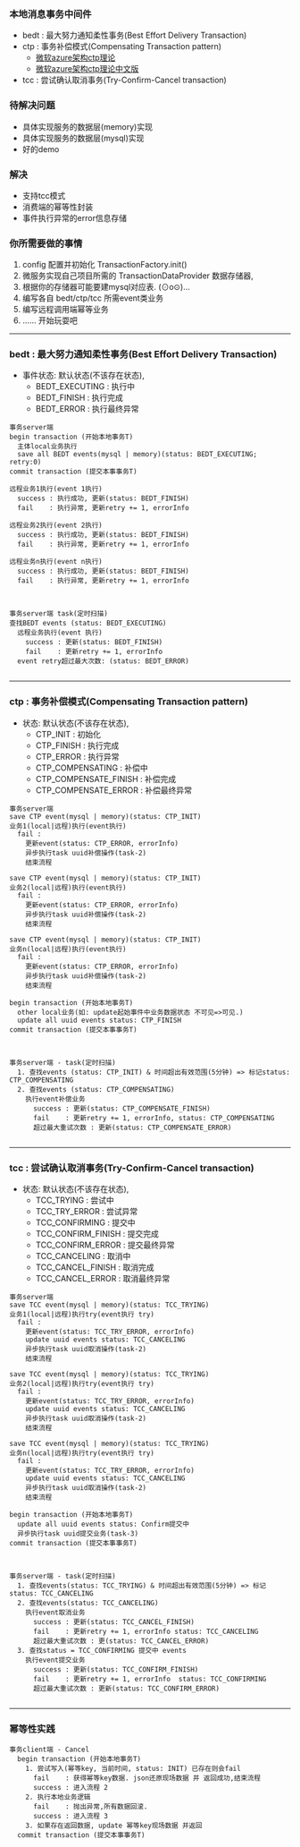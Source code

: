 
### 本地消息事务中间件
- bedt : 最大努力通知柔性事务(Best Effort Delivery Transaction)
- ctp  : 事务补偿模式(Compensating Transaction pattern)
  - [微软azure架构ctp理论](https://docs.microsoft.com/en-us/azure/architecture/patterns/compensating-transaction)
  - [微软azure架构ctp理论中文版](https://iambowen.gitbooks.io/cloud-design-pattern/categories/availability.html)
- tcc  : 尝试确认取消事务(Try-Confirm-Cancel transaction)


### 待解决问题
- 具体实现服务的数据层(memory)实现
- 具体实现服务的数据层(mysql)实现
- 好的demo

### 解决
- 支持tcc模式
- 消费端的幂等性封装
- 事件执行异常的error信息存储

### 你所需要做的事情
1. config 配置并初始化 TransactionFactory.init()
2. 微服务实现自己项目所需的 TransactionDataProvider 数据存储器,
3. 根据你的存储器可能要建mysql对应表. (⊙o⊙)…
4. 编写各自 bedt/ctp/tcc 所需event类业务
5. 编写远程调用端幂等业务 
6. …… 开始玩耍吧

--------------------------------------------------

### bedt : 最大努力通知柔性事务(Best Effort Delivery Transaction)
- 事件状态: 默认状态(不该存在状态), 
    - BEDT_EXECUTING    : 执行中 
    - BEDT_FINISH       : 执行完成
    - BEDT_ERROR        : 执行最终异常

```text
事务server端
begin transaction (开始本地事务T)
  主体local业务执行
  save all BEDT events(mysql | memory)(status: BEDT_EXECUTING; retry:0)
commit transaction (提交本事事务T)

远程业务1执行(event 1执行)
  success : 执行成功, 更新(status: BEDT_FINISH)
  fail    : 执行异常, 更新retry += 1, errorInfo

远程业务2执行(event 2执行)
  success : 执行成功, 更新(status: BEDT_FINISH)
  fail    : 执行异常, 更新retry += 1, errorInfo

远程业务n执行(event n执行)
  success : 执行成功, 更新(status: BEDT_FINISH)
  fail    : 执行异常, 更新retry += 1, errorInfo



事务server端 task(定时扫描)
查找BEDT events (status: BEDT_EXECUTING)
  远程业务执行(event 执行)
    success : 更新(status: BEDT_FINISH)
    fail    : 更新retry += 1, errorInfo
  event retry超过最大次数: (status: BEDT_ERROR)
  
```

--------------------------------------------------

### ctp  : 事务补偿模式(Compensating Transaction pattern)
- 状态: 默认状态(不该存在状态), 
    - CTP_INIT              : 初始化
    - CTP_FINISH            : 执行完成 
    - CTP_ERROR             : 执行异常 
    - CTP_COMPENSATING      : 补偿中
    - CTP_COMPENSATE_FINISH : 补偿完成 
    - CTP_COMPENSATE_ERROR  : 补偿最终异常

```text
事务server端
save CTP event(mysql | memory)(status: CTP_INIT)
业务1(local|远程)执行(event执行)
  fail : 
    更新event(status: CTP_ERROR, errorInfo)
    异步执行task uuid补偿操作(task-2)
    结束流程

save CTP event(mysql | memory)(status: CTP_INIT)
业务2(local|远程)执行(event执行)
  fail : 
    更新event(status: CTP_ERROR, errorInfo) 
    异步执行task uuid补偿操作(task-2)
    结束流程

save CTP event(mysql | memory)(status: CTP_INIT)
业务n(local|远程)执行(event执行)
  fail : 
    更新event(status: CTP_ERROR, errorInfo)
    异步执行task uuid补偿操作(task-2)
    结束流程

begin transaction (开始本地事务T)
  other local业务(如: update起始事件中业务数据状态 不可见=>可见.)
  update all uuid events status: CTP_FINISH
commit transaction (提交本事事务T)



事务server端 - task(定时扫描)
  1. 查找events (status: CTP_INIT) & 时间超出有效范围(5分钟) => 标记status: CTP_COMPENSATING
  2. 查找events (status: CTP_COMPENSATING)
    执行event补偿业务
      success : 更新(status: CTP_COMPENSATE_FINISH)
      fail    : 更新retry += 1, errorInfo, status: CTP_COMPENSATING
      超过最大重试次数 : 更新(status: CTP_COMPENSATE_ERROR)
      
```

--------------------------------------------------

### tcc  : 尝试确认取消事务(Try-Confirm-Cancel transaction)
- 状态: 默认状态(不该存在状态), 
    - TCC_TRYING            : 尝试中
    - TCC_TRY_ERROR         : 尝试异常
    - TCC_CONFIRMING        : 提交中
    - TCC_CONFIRM_FINISH    : 提交完成
    - TCC_CONFIRM_ERROR     : 提交最终异常
    - TCC_CANCELING         : 取消中
    - TCC_CANCEL_FINISH     : 取消完成
    - TCC_CANCEL_ERROR      : 取消最终异常

```text
事务server端
save TCC event(mysql | memory)(status: TCC_TRYING)
业务1(local|远程)执行try(event执行 try)
  fail : 
    更新event(status: TCC_TRY_ERROR, errorInfo) 
    update uuid events status: TCC_CANCELING
    异步执行task uuid取消操作(task-2)
    结束流程

save TCC event(mysql | memory)(status: TCC_TRYING)
业务2(local|远程)执行try(event执行 try)
  fail : 
    更新event(status: TCC_TRY_ERROR, errorInfo) 
    update uuid events status: TCC_CANCELING
    异步执行task uuid取消操作(task-2)
    结束流程

save TCC event(mysql | memory)(status: TCC_TRYING)
业务n(local|远程)执行try(event执行 try)
  fail : 
    更新event(status: TCC_TRY_ERROR, errorInfo) 
    update uuid events status: TCC_CANCELING
    异步执行task uuid取消操作(task-2)
    结束流程

begin transaction (开始本地事务T)
  update all uuid events status: Confirm提交中
  异步执行task uuid提交业务(task-3)
commit transaction (提交本事事务T)



事务server端 - task(定时扫描)
  1. 查找events(status: TCC_TRYING) & 时间超出有效范围(5分钟) => 标记status: TCC_CANCELING
  2. 查找events(status: TCC_CANCELING)
    执行event取消业务
      success : 更新(status: TCC_CANCEL_FINISH)
      fail    : 更新retry += 1, errorInfo status: TCC_CANCELING
      超过最大重试次数 : 更(status: TCC_CANCEL_ERROR)
  3. 查找status = TCC_CONFIRMING 提交中 events
    执行event提交业务
      success : 更新(status: TCC_CONFIRM_FINISH)
      fail    : 更新retry += 1, errorInfo  status: TCC_CONFIRMING
      超过最大重试次数 : 更新(status: TCC_CONFIRM_ERROR)
      
```


--------------------------------------------------
### 幂等性实践

```text
事务client端 - Cancel
  begin transaction (开始本地事务T)
    1. 尝试写入(幂等key, 当前时间, status: INIT) 已存在则会fail
      fail    : 获得幂等key数据. json还原现场数据 并 返回成功,结束流程
      success : 进入流程 2
    2. 执行本地业务逻辑
      fail    : 抛出异常,所有数据回滚.
      success : 进入流程 3
    3. 如果存在返回数据, update 幂等key现场数据 并返回
  commit transaction (提交本事事务T)
```
